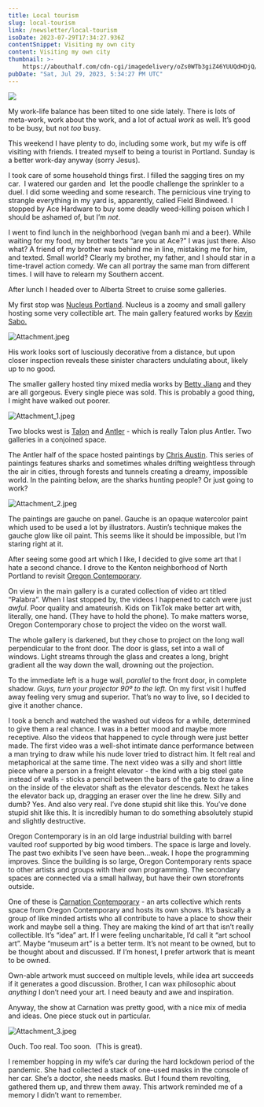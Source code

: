 ```yaml
---
title: Local tourism
slug: local-tourism
link: /newsletter/local-tourism
isoDate: 2023-07-29T17:34:27.936Z
contentSnippet: Visiting my own city
content: Visiting my own city
thumbnail: >-
    https://abouthalf.com/cdn-cgi/imagedelivery/oZs0WTb3giZ46YUUQdHDjQ/1e9e1d47-60af-45a2-2e7e-1a397f69c500/width=1200,format=auto
pubDate: "Sat, Jul 29, 2023, 5:34:27 PM UTC"
---
```


![](https://abouthalf.com/cdn-cgi/imagedelivery/oZs0WTb3giZ46YUUQdHDjQ/02d5c0a2-1717-4109-80f5-d52b65a8b400/width=1200,format=auto)

My work-life balance has been tilted to one side lately. There is lots of meta-work, work about the work, and a lot of actual _work_ as well. It’s good to be busy, but not _too_ busy.

This weekend I have plenty to do, including some work, but my wife is off visiting with friends. I treated myself to being a tourist in Portland. Sunday is a better work-day anyway (sorry Jesus).

I took care of some household things first. I filled the sagging tires on my car.  I watered our garden and  let the poodle challenge the sprinkler to a duel. I did some weeding and some research. The pernicious vine trying to strangle everything in my yard is, apparently, called Field Bindweed. I stopped by Ace Hardware to buy some deadly weed-killing poison which I should be ashamed of, but I’m _not_.

I went to find lunch in the neighborhood (vegan banh mi and a beer). While waiting for my food, my brother texts “are you at Ace?” I was just there. Also what? A friend of my brother was behind me in line, mistaking me for him, and texted. Small world? Clearly my brother, my father, and I should star in a time-travel action comedy. We can all portray the same man from different times. I will have to relearn my Southern accent.

After lunch I headed over to Alberta Street to cruise some galleries.

My first stop was [Nucleus Portland](https://nucleusportland.com). Nucleus is a zoomy and small gallery hosting some very collectible art. The main gallery featured works by [Kevin Sabo.](https://www.artbysabo.com)

![Attachment.jpeg](https://abouthalf.com/cdn-cgi/imagedelivery/oZs0WTb3giZ46YUUQdHDjQ/4bb2f2dd-7541-4508-ef5b-f52439729a00/width=1200,format=auto "Attachment.jpeg")

His work looks sort of lusciously decorative from a distance, but upon closer inspection reveals these sinister characters undulating about, likely up to no good.

The smaller gallery hosted tiny mixed media works by [Betty Jiang](https://www.instagram.com/kawaiibettyjiang/?hl=en) and they are all gorgeous. Every single piece was sold. This is probably a good thing, I might have walked out poorer.

![Attachment_1.jpeg](https://abouthalf.com/cdn-cgi/imagedelivery/oZs0WTb3giZ46YUUQdHDjQ/c9afb413-a57c-416d-3a9a-7e4ace14d600/width=1200,format=auto "Attachment_1.jpeg")

Two blocks west is [Talon](https://talongallery.com/) and [Antler](https://www.antlerpdx.com/) - which is really Talon plus Antler. Two galleries in a conjoined space.

The Antler half of the space hosted paintings by [Chris Austin](https://www.instagram.com/chrisaustinart/?hl=en). This series of paintings features sharks and sometimes whales drifting weightless through the air in cities, through forests and tunnels creating a dreamy, impossible world. In the painting below, are the sharks hunting people? Or just going to work?

![Attachment_2.jpeg](https://abouthalf.com/cdn-cgi/imagedelivery/oZs0WTb3giZ46YUUQdHDjQ/23a529d1-33be-4309-897b-29547faa3a00/width=1200,format=auto "Attachment_2.jpeg")

The paintings are gauche on panel. Gauche is an opaque watercolor paint which used to be used a lot by illustrators. Austin’s technique makes the gauche glow like oil paint. This seems like it should be impossible, but I’m staring right at it.

After seeing some good art which I like, I decided to give some art that I hate a second chance. I drove to the Kenton neighborhood of North Portland to revisit [Oregon Contemporary](https://www.oregoncontemporary.org).

On view in the main gallery is a curated collection of video art titled “Palabra”. When I last stopped by, the videos I happened to catch were just _awful._ Poor quality and amateurish. Kids on TikTok make better art with, literally, one hand. (They have to hold the phone). To make matters worse, Oregon Contemporary chose to project the video on the worst wall.

The whole gallery is darkened, but they chose to project on the long wall perpendicular to the front door. The door is glass, set into a wall of windows. Light streams through the glass and creates a long, bright gradient all the way down the wall, drowning out the projection.

To the immediate left is a huge wall, _parallel_ to the front door, in complete shadow. _Guys, turn your projector 90º to the left._ On my first visit I huffed away feeling very smug and superior. That’s no way to live, so I decided to give it another chance.

I took a bench and watched the washed out videos for a while, determined to give them a real chance. I was in a better mood and maybe more receptive. Also the videos that happened to cycle through were just better made. The first video was a well-shot intimate dance performance between a man trying to draw while his nude lover tried to distract him. It felt real and metaphorical at the same time. The next video was a silly and short little piece where a person in a freight elevator - the kind with a big steel gate instead of walls - sticks a pencil between the bars of the gate to draw a line on the inside of the elevator shaft as the elevator descends. Next he takes the elevator back up, dragging an eraser over the line he drew. Silly and dumb? Yes. And also very real. I’ve done stupid shit like this. You’ve done stupid shit like this. It is incredibly human to do something absolutely stupid and slightly destructive.

Oregon Contemporary is in an old large industrial building with barrel vaulted roof supported by big wood timbers. The space is large and lovely. The past two exhibits I’ve seen have been…weak. I hope the programming improves. Since the building is so large, Oregon Contemporary rents space to other artists and groups with their own programming. The secondary spaces are connected via a small hallway, but have their own storefronts outside.

One of these is [Carnation Contemporary](https://carnationcontemporary.com) - an arts collective which rents space from Oregon Contemporary and hosts its own shows. It’s basically a group of like minded artists who all contribute to have a place to show their work and maybe sell a thing. They are making the kind of art that isn’t really collectible. It’s “idea” art. If I were feeling uncharitable, I’d call it “art school art”. Maybe “museum art” is a better term. It’s not meant to be owned, but to be thought about and discussed. If I’m honest, I prefer artwork that is meant to be owned.

Own-able artwork must succeed on multiple levels, while idea art succeeds if it generates a good discussion. Brother, I can wax philosophic about _anything_ I don’t need your art. I need beauty and awe and inspiration.

Anyway, the show at Carnation was pretty good, with a nice mix of media and ideas. One piece stuck out in particular.

![Attachment_3.jpeg](https://abouthalf.com/cdn-cgi/imagedelivery/oZs0WTb3giZ46YUUQdHDjQ/2b6e223e-2f3b-4a73-1077-d552a542d800/width=1200,format=auto "Attachment_3.jpeg")

Ouch. Too real. Too soon.  (This is great).

I remember hopping in my wife’s car during the hard lockdown period of the pandemic. She had collected a stack of one-used masks in the console of her car. She’s a doctor, she needs masks. But I found them revolting, gathered them up, and threw them away. This artwork reminded me of a memory I didn’t want to remember.
